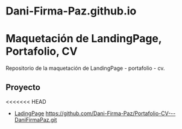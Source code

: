 # Dani-Firma-Paz.github.io

# Maquetación de LandingPage, Portafolio, CV

Repositorio de la maquetación de LandingPage -  portafolio -  cv.

## Proyecto
<<<<<<< HEAD
- [LadingPage](https://Dani-Firma-Paz.github.io/Portafolio_CV)
https://github.com/Dani-Firma-Paz/Portafolio-CV---DaniFirmaPaz.git
